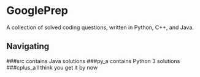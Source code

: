 # GooglePrep
A collection of solved coding questions, written in Python, C++, and Java. 

## Navigating
###src
contains Java solutions
###py_a
contains Python 3 solutions
###cplus_a
I think you get it by now
